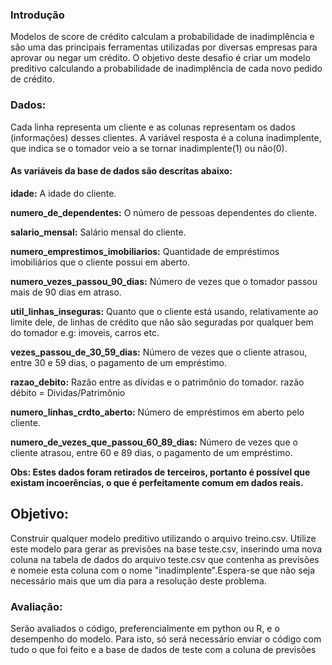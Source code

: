 ### Introdução
Modelos de score de crédito calculam a probabilidade de inadimplência e são uma das
principais ferramentas utilizadas por diversas empresas para aprovar ou negar um crédito.
O objetivo deste desafio é criar um modelo preditivo calculando a probabilidade de
inadimplência de cada novo pedido de crédito.

### Dados:
Cada linha representa um cliente e as colunas representam os dados (informações) desses
clientes.
A variável resposta é a coluna inadimplente, que indica se o tomador veio a se tornar
inadimplente(1) ou não(0).

#### As variáveis da base de dados são descritas abaixo:

**idade:** A idade do cliente.

**numero_de_dependentes:** O número de pessoas dependentes do cliente.

**salario_mensal:** Salário mensal do cliente.

**numero_emprestimos_imobiliarios:** Quantidade de empréstimos imobiliários que o
cliente possui em aberto.

**numero_vezes_passou_90_dias:** Número de vezes que o tomador passou mais
de 90 dias em atraso.

**util_linhas_inseguras:** Quanto que o cliente está usando, relativamente ao limite
dele, de linhas de crédito que não são seguradas por qualquer bem do tomador
e.g: imoveis, carros etc.

**vezes_passou_de_30_59_dias:** Número de vezes que o cliente atrasou, entre 30
e 59 dias, o pagamento de um empréstimo.

**razao_debito:** Razão entre as dívidas e o patrimônio do tomador. razão débito =
Dividas/Patrimônio

**numero_linhas_crdto_aberto:** Número de empréstimos em aberto pelo cliente.

**numero_de_vezes_que_passou_60_89_dias:** Número de vezes que o cliente
atrasou, entre 60 e 89 dias, o pagamento de um empréstimo.

**Obs: Estes dados foram retirados de terceiros, portanto é possível que existam
incoerências, o que é perfeitamente comum em dados reais.**

## Objetivo:
Construir qualquer modelo preditivo utilizando o arquivo treino.csv.
Utilize este modelo para gerar as previsões na base teste.csv, inserindo uma nova coluna
na tabela de dados do arquivo teste.csv que contenha as previsões e nomeie esta coluna
com o nome "inadimplente".Espera-se que não seja necessário mais que um dia para a resolução deste problema.

### Avaliação:
Serão avaliados o código, preferencialmente em python ou R, e o desempenho do modelo.
Para isto, só será necessário enviar o código com tudo o que foi feito e a base de dados de
teste com a coluna de previsões
